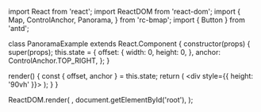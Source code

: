 import React from 'react';
import ReactDOM from 'react-dom';
import {
  Map,
  ControlAnchor,
  Panorama,
} from 'rc-bmap';
import { Button } from 'antd';

class PanoramaExample extends React.Component {
  constructor(props) {
    super(props);
    this.state = {
      offset: {
        width: 0,
        height: 0,
      },
      anchor: ControlAnchor.TOP_RIGHT,
    };
  }

  render() {
    const { offset, anchor } = this.state;
    return (
      <div style={{ height: '90vh' }}>
        <Map
          ak="dbLUj1nQTvDvKXkov5fhnH5HIE88RUEO"
          scrollWheelZoom
        >
          <Panorama
            offset={offset}
            anchor={anchor}
          />
        </Map>
      </div>
    );
  }
}

ReactDOM.render(
  <PanoramaExample />,
  document.getElementById('root'),
);
